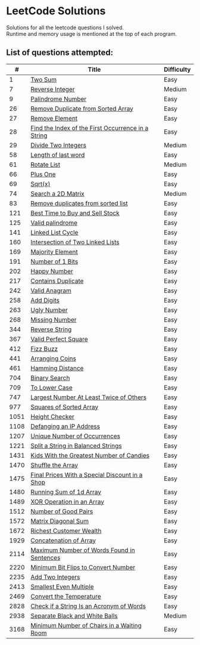 # LeetCode Solutions
Solutions for all the leetcode questions I solved. <br>
Runtime and memory usage is mentioned at the top of each program.<br>

<h2>List of questions attempted:</h2>

| #   | Title                                                                                   | Difficulty | 
| --- | --------------------------------------------------------------------------------------- | ---------- | 
| 1 | [Two Sum](https://github.com/Harsh-o4/leetcode-solutions/blob/main/leetcode_solutions/1_two_sum.cpp) |  Easy    | 
| 7 | [Reverse Integer](https://github.com/Harsh-o4/leetcode-solutions/blob/main/leetcode_solutions/7_reverse_integer.cpp) |  Medium    | 
| 9 | [Palindrome Number](https://github.com/Harsh-o4/leetcode-solutions/blob/main/leetcode_solutions/9_palindrome_number.cpp) |  Easy   | 
| 26 | [Remove Duplicate from Sorted Array](https://github.com/Harsh-o4/leetcode-solutions/blob/main/leetcode_solutions/26_remove_duplicates_from_sorted_array.c) |  Easy   | 
| 27 | [Remove Element](https://github.com/Harsh-o4/leetcode-solutions/blob/main/leetcode_solutions/27_remove_element.c) |  Easy   | 
| 28 | [Find the Index of the First Occurrence in a String](https://github.com/Harsh-o4/leetcode-solutions/blob/main/leetcode_solutions/28_index_of%20_first_occurence.cpp) |  Easy   | 
| 29 | [Divide Two Integers](https://github.com/Harsh-o4/leetcode-solutions/blob/main/leetcode_solutions/29_divide_2_integers.cpp) |  Medium  | 
| 58 | [Length of last word](https://github.com/Harsh-o4/leetcode-solutions/blob/main/leetcode_solutions/58_last_word.cpp) |  Easy  | 
| 61 | [Rotate List](https://github.com/Harsh-o4/leetcode-solutions/blob/main/leetcode_solutions/61_rotate_list.cpp) |  Medium  | 
| 66 | [Plus One](https://github.com/Harsh-o4/leetcode-solutions/blob/main/leetcode_solutions/66_plus_one.cpp) |  Easy  | 
| 69 | [Sqrt(x)](https://github.com/Harsh-o4/leetcode-solutions/blob/main/leetcode_solutions/69_sqrt(x).cpp) |  Easy  | 
| 74 | [Search a 2D Matrix](https://github.com/Harsh-o4/leetcode-solutions/blob/main/leetcode_solutions/74_search_a_2d_matrix.c) |  Medium  | 
| 83 | [Remove duplicates from sorted list](https://github.com/Harsh-o4/leetcode-solutions/blob/main/leetcode_solutions/83_remove_duplicates.cpp) |  Easy  | 
| 121 | [Best Time to Buy and Sell Stock](https://github.com/Harsh-o4/leetcode-solutions/blob/main/leetcode_solutions/121_best_time_to_suy_and_sell_stock.cpp) |  Easy  | 
| 125 | [Valid palindrome](https://github.com/Harsh-o4/leetcode-solutions/blob/main/leetcode_solutions/125_valid_palindrome.cpp) |  Easy  | 
| 141 | [Linked List Cycle](https://github.com/Harsh-o4/leetcode-solutions/blob/main/leetcode_solutions/141_linked_list_cycle.cpp) |  Easy  | 
| 160 | [Intersection of Two Linked Lists](https://github.com/Harsh-o4/leetcode-solutions/blob/main/leetcode_solutions/160_intersection_of_2_linked_lists.cpp) |  Easy  | 
| 169 | [Majority Element](https://github.com/Harsh-o4/leetcode-solutions/blob/main/leetcode_solutions/169_majority_element.cpp) |  Easy  | 
| 191 | [Number of 1 Bits](https://github.com/Harsh-o4/leetcode-solutions/blob/main/leetcode_solutions/191_number_of_1_bits.cpp) |  Easy  | 
| 202 | [Happy Number](https://github.com/Harsh-o4/leetcode-solutions/blob/main/leetcode_solutions/202_happy_number.cpp) |  Easy  | 
| 217 | [Contains Duplicate](https://github.com/Harsh-o4/leetcode-solutions/blob/main/leetcode_solutions/217_contains_duplicate.cpp) |  Easy  | 
| 242 | [Valid Anagram](https://github.com/Harsh-o4/leetcode-solutions/blob/main/leetcode_solutions/242_valid_anagram.cpp) |  Easy  | 
| 258 | [Add Digits](https://github.com/Harsh-o4/leetcode-solutions/blob/main/leetcode_solutions/258_add_digits.cpp) |  Easy  | 
| 263 | [Ugly Number](https://github.com/Harsh-o4/leetcode-solutions/blob/main/leetcode_solutions/263_ugly_number.cpp) |  Easy  | 
| 268 | [Missing Number](https://github.com/Harsh-o4/leetcode-solutions/blob/main/leetcode_solutions/268_missing_number.cpp) |  Easy  | 
| 344 | [Reverse String](https://github.com/Harsh-o4/leetcode-solutions/blob/main/leetcode_solutions/344_reverse_string.cpp) |  Easy  | 
| 367 | [Valid Perfect Square](https://github.com/Harsh-o4/leetcode-solutions/blob/main/leetcode_solutions/367_valid_perfect_square.cpp) |  Easy  | 
| 412 | [Fizz Buzz](https://github.com/Harsh-o4/leetcode-solutions/blob/main/leetcode_solutions/412_fizz_buzz.cpp) |  Easy  | 
| 441 | [Arranging Coins](https://github.com/Harsh-o4/leetcode-solutions/blob/main/leetcode_solutions/441_arranging_coins.cpp) |  Easy  | 
| 461 | [Hamming Distance](https://github.com/Harsh-o4/leetcode-solutions/blob/main/leetcode_solutions/461_hamming_distance.cpp) |  Easy  | 
| 704 | [Binary Search](https://github.com/Harsh-o4/leetcode-solutions/blob/main/leetcode_solutions/704_binary_search.c) |  Easy  | 
| 709 | [To Lower Case](https://github.com/Harsh-o4/leetcode-solutions/blob/main/leetcode_solutions/709_to_lower_case.cpp) |  Easy  | 
| 747 | [Largest Number At Least Twice of Others](https://github.com/Harsh-o4/leetcode-solutions/blob/main/leetcode_solutions/747_largest_number_at_least_twice.cpp) |  Easy  | 
| 977 | [Squares of Sorted Array](https://github.com/Harsh-o4/leetcode-solutions/blob/main/leetcode_solutions/977_squares_of_sorted_array.cpp) |  Easy  | 
| 1051 | [Height Checker](https://github.com/Harsh-o4/leetcode-solutions/blob/main/leetcode_solutions/1051_height_checker.cpp) |  Easy  | 
| 1108 | [Defanging an IP Address](https://github.com/Harsh-o4/leetcode-solutions/blob/main/leetcode_solutions/1108_defanging_an_ip_address.cpp) |  Easy  | 
| 1207 | [Unique Number of Occurrences](https://github.com/Harsh-o4/leetcode-solutions/blob/main/leetcode_solutions/1207_unique_number_of_occurrences.cpp) |  Easy  | 
| 1221 | [Split a String in Balanced Strings](https://github.com/Harsh-o4/leetcode-solutions/blob/main/leetcode_solutions/1221_split_a_string.cpp) |  Easy  | 
| 1431 | [Kids With the Greatest Number of Candies](https://github.com/Harsh-o4/leetcode-solutions/blob/main/leetcode_solutions/1431_kids_with_greatest_candies.cpp) |  Easy  | 
| 1470 | [Shuffle the Array](https://github.com/Harsh-o4/leetcode-solutions/blob/main/leetcode_solutions/1470_shuffle_the_array.cpp) |  Easy  | 
| 1475 | [Final Prices With a Special Discount in a Shop](https://github.com/Harsh-o4/leetcode-solutions/blob/main/leetcode_solutions/1475_final_prices.cpp) |  Easy  | 
| 1480 | [Running Sum of 1d Array](https://github.com/Harsh-o4/leetcode-solutions/blob/main/leetcode_solutions/1480_running_sum.cpp) |  Easy  | 
| 1489 | [XOR Operation in an Array](https://github.com/Harsh-o4/leetcode-solutions/blob/main/leetcode_solutions/1489_xor_operation.cpp) |  Easy  | 
| 1512 | [Number of Good Pairs](https://github.com/Harsh-o4/leetcode-solutions/blob/main/leetcode_solutions/1512_number_of_good_pairs.cpp) |  Easy  | 
| 1572 | [Matrix Diagonal Sum](https://github.com/Harsh-o4/leetcode-solutions/blob/main/leetcode_solutions/1572_matrix_diagonal_sum.cpp) |  Easy  | 
| 1672 | [Richest Customer Wealth](https://github.com/Harsh-o4/leetcode-solutions/blob/main/leetcode_solutions/1672_richest_customer_wealth.cpp) |  Easy  | 
| 1929 | [Concatenation of Array](https://github.com/Harsh-o4/leetcode-solutions/blob/main/leetcode_solutions/1929_concatenation_of_array.cpp) |  Easy  | 
| 2114 | [Maximum Number of Words Found in Sentences](https://github.com/Harsh-o4/leetcode-solutions/blob/main/leetcode_solutions/2114_maximum_number_of_words.cpp) |  Easy | 
| 2220 | [Minimum Bit Flips to Convert Number](https://github.com/Harsh-o4/leetcode-solutions/blob/main/leetcode_solutions/2220_minimum_bit_flip.cpp) |  Easy | 
| 2235 | [Add Two Integers](https://github.com/Harsh-o4/leetcode-solutions/blob/main/leetcode_solutions/2235_Add_Two_Integers.cpp) |  Easy | 
| 2413 | [Smallest Even Multiple](https://github.com/Harsh-o4/leetcode-solutions/blob/main/leetcode_solutions/2413_smallest_even_multiple.cpp) |  Easy | 
| 2469 | [Convert the Temperature](https://github.com/Harsh-o4/leetcode-solutions/blob/main/leetcode_solutions/2469_convert_the_temperature.cpp) |  Easy | 
| 2828 | [Check if a String Is an Acronym of Words](https://github.com/Harsh-o4/leetcode-solutions/blob/main/leetcode_solutions/2828_check_string_acronym.cpp) |  Easy | 
| 2938 | [Separate Black and White Balls](https://github.com/Harsh-o4/leetcode-solutions/blob/main/leetcode_solutions/2938_Seperate_black_and_white_balls.cpp) |  Medium | 
| 3168 | [Minimum Number of Chairs in a Waiting Room](https://github.com/Harsh-o4/leetcode-solutions/blob/main/leetcode_solutions/3168_minimum_number_of_chairs.cpp) |  Easy | 

